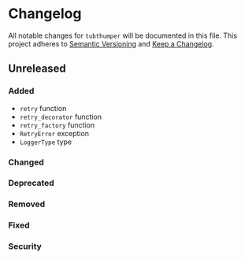 # Changelog

All notable changes for `tubthumper` will be documented in this file.
This project adheres to [Semantic Versioning](http://semver.org/) and [Keep a Changelog](http://keepachangelog.com/).

## Unreleased

### Added
- `retry` function
- `retry_decorator` function
- `retry_factory` function
- `RetryError` exception
- `LoggerType` type

### Changed

### Deprecated

### Removed

### Fixed

### Security
